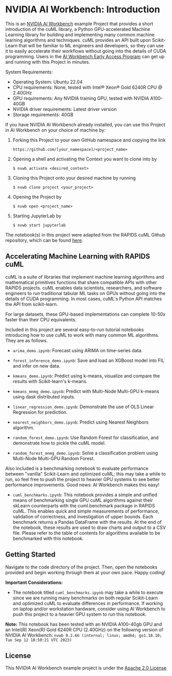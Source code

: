 # NVIDIA AI Workbench: Introduction
This is an [NVIDIA AI Workbench](https://developer.nvidia.com/blog/develop-and-deploy-scalable-generative-ai-models-seamlessly-with-nvidia-ai-workbench/) example Project that provides a short introduction of the cuML library, a Python GPU-accelerated Machine Learning library for building and implementing many common machine learning algorithms and techniques. cuML provides an API built upon Scikit-Learn that will be familiar to ML engineers and developers, so they can use it to easily accelerate their workflows without going into the details of CUDA programming. Users in the [AI Workbench Early Access Program](https://www.nvidia.com/en-us/deep-learning-ai/solutions/data-science/workbench/) can get up and running with this Project in minutes.

System Requirements:
* Operating System: Ubuntu 22.04
* CPU requirements: None, tested with Intel&reg; Xeon&reg; Gold 6240R CPU @ 2.40GHz
* GPU requirements: Any NVIDIA training GPU, tested with NVIDIA A100-40GB
* NVIDIA driver requirements: Latest driver version
* Storage requirements: 40GB

If you have NVIDIA AI Workbench already installed, you can use this Project in AI Workbench on your choice of machine by:
1. Forking this Project to your own GitHub namespace and copying the link

   ```https://github.com/[your_namespace]/<project_name>```
   
3. Opening a shell and activating the Context you want to clone into by

   ```$ nvwb activate <desired_context>```
   
5. Cloning this Project onto your desired machine by running

   ```$ nvwb clone project <your_project>```
   
7. Opening the Project by

   ```$ nvwb open <project_name>```
   
9. Starting JupyterLab by

   ```$ nvwb start jupyterlab```

The notebook(s) in this project were adapted from the RAPIDS cuML Github repository, which can be found [here](https://github.com/rapidsai/cuml/tree/branch-23.10/notebooks).

## Accelerating Machine Learning with RAPIDS cuML
cuML is a suite of libraries that implement machine learning algorithms and mathematical primitives functions that share compatible APIs with other RAPIDS projects. cuML enables data scientists, researchers, and software engineers to run traditional tabular ML tasks on GPUs without going into the details of CUDA programming. In most cases, cuML's Python API matches the API from scikit-learn.

For large datasets, these GPU-based implementations can complete 10-50x faster than their CPU equivalents. 

Included in this project are several easy-to-run tutorial notebooks introducing how to use cuML to work with many common ML algorithms. They are as follows. 

* ```arima_demo.ipynb```: Forecast using ARIMA on time-series data.
  
* ```forest_inference_demo.ipynb```: Save and load an XGBoost model into FIL and infer on new data.
  
* ```kmeans_demo.ipynb```: Predict using k-means, visualize and compare the results with Scikit-learn's k-means.
  
* ```kmeans_mnmg_demo.ipynb```: Predict with Multi-Node Multi-GPU k-means using dask distributed inputs.
  
* ```linear_regression_demo.ipynb```: Demonstrate the use of OLS Linear Regression for prediction.
  
* ```nearest_neighbors_demo.ipynb```: Predict using Nearest Neighbors algorithm.
  
* ```random_forest_demo.ipynb```: Use Random Forest for classification, and demonstrate how to pickle the cuML model.
  
* ```random_forest_mnmg_demo.ipynb```: Solve a classification problem using Multi-Node Multi-GPU Random Forest.

Also included is a benchmarking notebook to evaluate performance between "vanilla" Scikit-Learn and optimized cuML; this may take a while to run, so feel free to push the project to heavier GPU systems to see better performance improvements. Good news: AI Workbench makes this easy!  

* ```cuml_benchmarks.ipynb```: This notebook provides a simple and unified means of benchmarking single GPU cuML algorithms against their skLearn counterparts with the cuml.benchmark package in RAPIDS cuML. This enables quick and simple measurements of performance, validation of correctness, and investigation of upper bounds. Each benchmark returns a Pandas DataFrame with the results. At the end of the notebook, these results are used to draw charts and output to a CSV file. Please refer to the table of contents for algorithms available to be benchmarked with this notebook.

## Getting Started
Navigate to the code directory of the project. Then, open the notebooks provided and begin working through them at your own pace. Happy coding!  

**Important Considerations:**
* The notebook titled ```cuml_benchmarks.ipynb``` may take a while to execute since we are running many benchmarks on both regular Scikit-Learn and optimized cuML to evaluate differences in performance. If working on laptop and/or workstation hardware, consider using AI Workbench to push this project to a heavier GPU system to run this notebook. 

**Note:** This notebook has been tested with an NVIDIA A100-40gb GPU and an Intel(R) Xeon(R) Gold 6240R CPU (2.40GHz) on the following version of NVIDIA AI Workbench: ```nvwb 0.2.66 (internal; linux; amd64; go1.18.10; Tue Sep 12 18:50:21 UTC 2023)```

## License
This NVIDIA AI Workbench example project is under the [Apache 2.0 License](https://github.com/nv-edwli/rapids-cuml/blob/main/LICENSE.txt)
